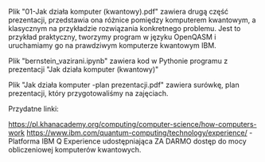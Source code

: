 Plik "01-Jak działa komputer (kwantowy).pdf" zawiera drugą część prezentacji, przedstawia ona różnice pomiędzy komputerem kwantowym, a klasycznym na przykładzie rozwiązania konkretnego problemu. Jest to przykład praktyczny, tworzymy program w języku OpenQASM i uruchamiamy go na prawdziwym komputerze kwantowym IBM.

Plik "bernstein_vazirani.ipynb" zawiera kod w Pythonie programu z prezentacji "Jak działa komputer (kwantowy)"

Plik "Jak działa komputer -plan prezentacji.pdf" zawiera surówkę, plan prezentacji, który przygotowaliśmy na zajęciach.

Przydatne linki:

https://pl.khanacademy.org/computing/computer-science/how-computers-work 
https://www.ibm.com/quantum-computing/technology/experience/ - Platforma IBM Q Experience udostępniająca ZA DARMO dostęp do mocy obliczeniowej komputerów kwantowych. 
